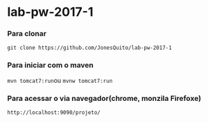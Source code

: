 # lab-pw-2017-1

### Para clonar
`git clone https://github.com/JonesQuito/lab-pw-2017-1`

### Para iniciar com o maven
`mvn tomcat7:run`ou `mvnw tomcat7:run`

### Para acessar o via navegador(chrome, monzila Firefoxe)
`http://localhost:9090/projeto/`
